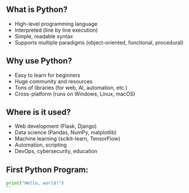 ## What is Python?

- High-level programming language
- Interpreted (line by line execution)
- Simple, readable syntax
- Supports multiple paradigms (object-oriented, functional, procedural)

## Why use Python?

- Easy to learn for beginners
- Huge community and resources
- Tons of libraries (for web, AI, automation, etc.)
- Cross-platform (runs on Windows, Linux, macOS)

## Where is it used?

- Web development (Flask, Django)
- Data science (Pandas, NumPy, matplotlib)
- Machine learning (scikit-learn, TensorFlow)
- Automation, scripting
- DevOps, cybersecurity, education

## First Python Program:

```python
print("Hello, world!")
``